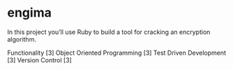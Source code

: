 # engima
In this project you’ll use Ruby to build a tool for cracking an encryption algorithm.

Functionality               [3]
Object Oriented Programming [3]
Test Driven Development     [3]
Version Control             [3]
